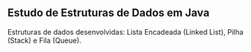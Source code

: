 ## Estudo de Estruturas de Dados em Java

Estruturas de dados desenvolvidas: Lista Encadeada (Linked List), Pilha (Stack) e Fila (Queue).

